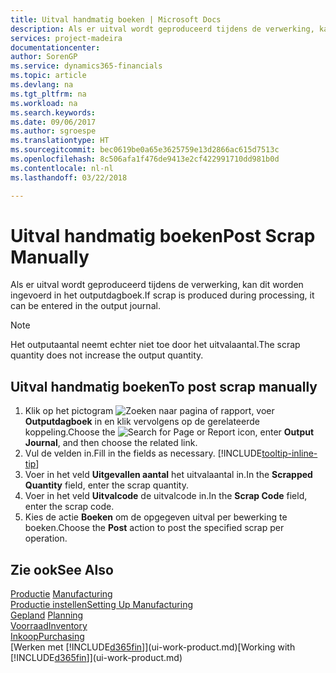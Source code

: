 ```yaml
---
title: Uitval handmatig boeken | Microsoft Docs
description: Als er uitval wordt geproduceerd tijdens de verwerking, kan dit worden ingevoerd in het outputdagboek. Het outputaantal neemt echter niet toe door het uitvalaantal.
services: project-madeira
documentationcenter: 
author: SorenGP
ms.service: dynamics365-financials
ms.topic: article
ms.devlang: na
ms.tgt_pltfrm: na
ms.workload: na
ms.search.keywords: 
ms.date: 09/06/2017
ms.author: sgroespe
ms.translationtype: HT
ms.sourcegitcommit: bec0619be0a65e3625759e13d2866ac615d7513c
ms.openlocfilehash: 8c506afa1f476de9413e2cf422991710dd981b0d
ms.contentlocale: nl-nl
ms.lasthandoff: 03/22/2018

---
```

# <a name="post-scrap-manually"></a><span data-ttu-id="cac09-104">Uitval handmatig boeken</span><span class="sxs-lookup"><span data-stu-id="cac09-104">Post Scrap Manually</span></span>
<span data-ttu-id="cac09-105">Als er uitval wordt geproduceerd tijdens de verwerking, kan dit worden ingevoerd in het outputdagboek.</span><span class="sxs-lookup"><span data-stu-id="cac09-105">If scrap is produced during processing, it can be entered in the output journal.</span></span> 

> [!NOTE]
> <span data-ttu-id="cac09-106">Het outputaantal neemt echter niet toe door het uitvalaantal.</span><span class="sxs-lookup"><span data-stu-id="cac09-106">The scrap quantity does not increase the output quantity.</span></span>  

## <a name="to-post-scrap-manually"></a><span data-ttu-id="cac09-107">Uitval handmatig boeken</span><span class="sxs-lookup"><span data-stu-id="cac09-107">To post scrap manually</span></span>  
1. <span data-ttu-id="cac09-108">Klik op het pictogram ![Zoeken naar pagina of rapport](media/ui-search/search_small.png "pictogram Zoeken naar pagina of rapport"), voer **Outputdagboek** in en klik vervolgens op de gerelateerde koppeling.</span><span class="sxs-lookup"><span data-stu-id="cac09-108">Choose the ![Search for Page or Report](media/ui-search/search_small.png "Search for Page or Report icon") icon, enter **Output Journal**, and then choose the related link.</span></span>  
2. <span data-ttu-id="cac09-109">Vul de velden in.</span><span class="sxs-lookup"><span data-stu-id="cac09-109">Fill in the fields as necessary.</span></span> [!INCLUDE[tooltip-inline-tip](includes/tooltip-inline-tip_md.md)]  
3. <span data-ttu-id="cac09-110">Voer in het veld **Uitgevallen aantal** het uitvalaantal in.</span><span class="sxs-lookup"><span data-stu-id="cac09-110">In the **Scrapped Quantity** field, enter the scrap quantity.</span></span>  
4. <span data-ttu-id="cac09-111">Voer in het veld **Uitvalcode** de uitvalcode in.</span><span class="sxs-lookup"><span data-stu-id="cac09-111">In the **Scrap Code** field, enter the scrap code.</span></span>  
5. <span data-ttu-id="cac09-112">Kies de actie **Boeken** om de opgegeven uitval per bewerking te boeken.</span><span class="sxs-lookup"><span data-stu-id="cac09-112">Choose the **Post** action to post the specified scrap per operation.</span></span>  

## <a name="see-also"></a><span data-ttu-id="cac09-113">Zie ook</span><span class="sxs-lookup"><span data-stu-id="cac09-113">See Also</span></span>  
<span data-ttu-id="cac09-114">[Productie](production-manage-manufacturing.md)  </span><span class="sxs-lookup"><span data-stu-id="cac09-114">[Manufacturing](production-manage-manufacturing.md)  </span></span>  
[<span data-ttu-id="cac09-115">Productie instellen</span><span class="sxs-lookup"><span data-stu-id="cac09-115">Setting Up Manufacturing</span></span>](production-configure-production-processes.md)  
<span data-ttu-id="cac09-116">[Gepland](production-planning.md)    </span><span class="sxs-lookup"><span data-stu-id="cac09-116">[Planning](production-planning.md)    </span></span>  
[<span data-ttu-id="cac09-117">Voorraad</span><span class="sxs-lookup"><span data-stu-id="cac09-117">Inventory</span></span>](inventory-manage-inventory.md)  
[<span data-ttu-id="cac09-118">Inkoop</span><span class="sxs-lookup"><span data-stu-id="cac09-118">Purchasing</span></span>](purchasing-manage-purchasing.md)  
<span data-ttu-id="cac09-119">[Werken met [!INCLUDE[d365fin](includes/d365fin_md.md)]](ui-work-product.md)</span><span class="sxs-lookup"><span data-stu-id="cac09-119">[Working with [!INCLUDE[d365fin](includes/d365fin_md.md)]](ui-work-product.md)</span></span>

